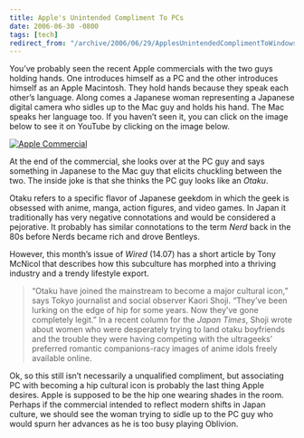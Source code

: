 ```yaml
---
title: Apple's Unintended Compliment To PCs
date: 2006-06-30 -0800
tags: [tech]
redirect_from: "/archive/2006/06/29/ApplesUnintendedComplimentToWindows.aspx/"
---
```


You’ve probably seen the recent Apple commercials with the two guys
holding hands. One introduces himself as a PC and the other introduces
himself as an Apple Macintosh. They hold hands because they speak each
other’s language. Along comes a Japanese woman representing a Japanese
digital camera who sidles up to the Mac guy and holds his hand. The Mac
speaks her language too. If you haven’t seen it, you can click on the
image below to see it on YouTube by clicking on the image below.

[![Apple
Commercial](https://haacked.com/images/AppleCommercial.jpg)](http://www.youtube.com/watch?v=H0qbP-rIpRg&eurl=)

At the end of the commercial, she looks over at the PC guy and says
something in Japanese to the Mac guy that elicits chuckling between the
two. The inside joke is that she thinks the PC guy looks like an
*Otaku*.

Otaku refers to a specific flavor of Japanese geekdom in which the geek
is obsessed with anime, manga, action figures, and video games. In Japan
it traditionally has very negative connotations and would be considered
a pejorative. It probably has similar connotations to the term *Nerd*
back in the 80s before Nerds became rich and drove Bentleys.

However, this month’s issue of *Wired* (14.07) has a short article by
Tony McNicol that describes how this subculture has morphed into a
thriving industry and a trendy lifestyle export.

> “Otaku have joined the mainstream to become a major cultural icon,”
> says Tokyo journalist and social observer Kaori Shoji. “They’ve been
> lurking on the edge of hip for some years. Now they’ve gone completely
> legit.” In a recent column for the *Japan Times*, Shoji wrote about
> women who were desperately trying to land otaku boyfriends and the
> trouble they were having competing with the ultrageeks’ preferred
> romantic companions-racy images of anime idols freely available
> online.

Ok, so this still isn’t necessarily a unqualified compliment, but
associating PC with becoming a hip cultural icon is probably the last
thing Apple desires. Apple is supposed to be the hip one wearing shades
in the room. Perhaps if the commercial intended to reflect modern shifts
in Japan culture, we should see the woman trying to sidle up to the PC
guy who would spurn her advances as he is too busy playing Oblivion.

